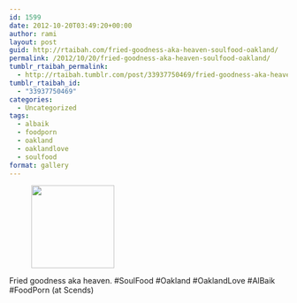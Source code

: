 ```yaml
---
id: 1599
date: 2012-10-20T03:49:20+00:00
author: rami
layout: post
guid: http://rtaibah.com/fried-goodness-aka-heaven-soulfood-oakland/
permalink: /2012/10/20/fried-goodness-aka-heaven-soulfood-oakland/
tumblr_rtaibah_permalink:
  - http://rtaibah.tumblr.com/post/33937750469/fried-goodness-aka-heaven-soulfood-oakland
tumblr_rtaibah_id:
  - "33937750469"
categories:
  - Uncategorized
tags:
  - albaik
  - foodporn
  - oakland
  - oaklandlove
  - soulfood
format: gallery
---
```

<div id='gallery-145' class='gallery galleryid-1599 gallery-columns-3 gallery-size-thumbnail'>
  <figure class='gallery-item'> 
  
  <div class='gallery-icon landscape'>
    <a href='http://139.59.20.41/2012/10/20/fried-goodness-aka-heaven-soulfood-oakland/attachment/1600/'><img width="150" height="150" src="http://139.59.20.41/wp-content/uploads/2012/10/tumblr_mc6am8R98v1qb4qlko1_1280-150x150.jpg" class="attachment-thumbnail size-thumbnail" alt="" srcset="http://139.59.20.41/wp-content/uploads/2012/10/tumblr_mc6am8R98v1qb4qlko1_1280-150x150.jpg 150w, http://139.59.20.41/wp-content/uploads/2012/10/tumblr_mc6am8R98v1qb4qlko1_1280-300x300.jpg 300w, http://139.59.20.41/wp-content/uploads/2012/10/tumblr_mc6am8R98v1qb4qlko1_1280-100x100.jpg 100w, http://139.59.20.41/wp-content/uploads/2012/10/tumblr_mc6am8R98v1qb4qlko1_1280.jpg 612w" sizes="100vw" /></a>
  </div></figure>
</div>

Fried goodness aka heaven. #SoulFood #Oakland #OaklandLove #AlBaik #FoodPorn (at Scends)